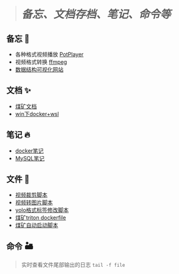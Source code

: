 ># ***备忘、文档存档、笔记、命令等***
## 备忘 🗻
- 各种格式视频播放 [PotPlayer](http://potplayer.tv/?lang=zh_CN)
- 视频格式转换 [ffmpeg](https://www.ffmpeg.org/download.html#build-windows)
- [数据结构可视化网站](https://www.cs.usfca.edu/~galles/visualization/Algorithms.html)
## 文档 ✨
- [煤矿文档](/documnet/coal_config.md)
- [win下docker+wsl](documnet/docker_desktop换盘.md)
  
## 笔记 🔥
- [docker笔记](note/docker/docker.md)
- [MySQL笔记](note/mysql.md)

## 文件 🎉
- [视频裁剪脚本](file/video_cap.py)
- [视频转图片脚本](file/video_2_picture.py)
- [yolo格式标签修改脚本](file/txt_modified.py)
- [煤矿triton dockerfile](file/docker/dockerfile)
- [煤矿自动启动脚本](file/autostart.sh) 
## 命令 🏜️
> 实时查看文件尾部输出的日志
    `tail -f file`
